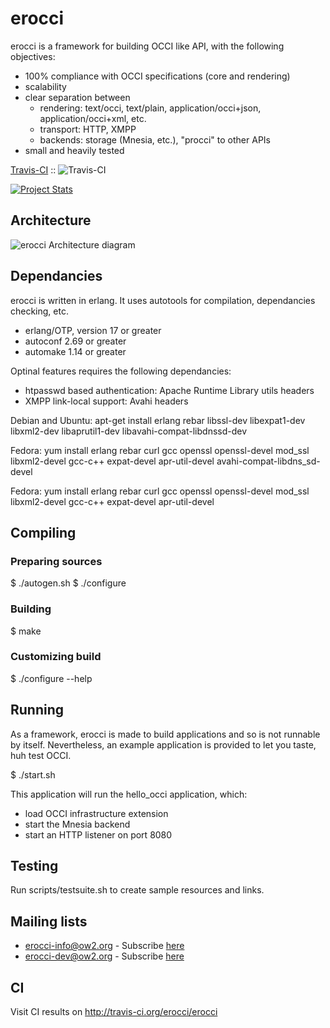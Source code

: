 # erocci

erocci is a framework for building OCCI like API, with the following objectives:
* 100% compliance with OCCI specifications (core and rendering)
* scalability
* clear separation between 
  * rendering: text/occi, text/plain, application/occi+json, application/occi+xml, etc.
  * transport: HTTP, XMPP
  * backends: storage (Mnesia, etc.), "procci" to other APIs
* small and heavily tested

[Travis-CI](http://travis-ci.org/erocci/erocci) :: ![Travis-CI](https://secure.travis-ci.org/erocci/erocci.png)

[![Project Stats](https://www.openhub.net/p/erocci/widgets/project_thin_badge.gif)](https://www.openhub.net/p/erocci)

## Architecture

<img src="https://raw.github.com/jeanparpaillon/erocci/master/doc/erocci.png" alt="erocci Architecture diagram" />

## Dependancies

erocci is written in erlang.
It uses autotools for compilation, dependancies checking, etc.

* erlang/OTP, version 17 or greater
* autoconf 2.69 or greater
* automake 1.14 or greater

Optinal features requires the following dependancies:
* htpasswd based authentication: Apache Runtime Library utils headers
* XMPP link-local support: Avahi headers

Debian and Ubuntu: apt-get install erlang rebar libssl-dev libexpat1-dev libxml2-dev libaprutil1-dev libavahi-compat-libdnssd-dev

Fedora: yum install erlang rebar curl gcc openssl openssl-devel  mod_ssl libxml2-devel gcc-c++ expat-devel apr-util-devel avahi-compat-libdns_sd-devel


Fedora: yum install erlang rebar curl gcc openssl openssl-devel mod_ssl libxml2-devel gcc-c++ expat-devel apr-util-devel


## Compiling

### Preparing sources

$ ./autogen.sh
$ ./configure 

### Building

$ make

### Customizing build

$ ./configure --help

## Running

As a framework, erocci is made to build applications and so is not
runnable by itself. Nevertheless, an example application is provided
to let you taste, huh test OCCI.

$ ./start.sh

This application will run the hello_occi application, which:
* load OCCI infrastructure extension
* start the Mnesia backend
* start an HTTP listener on port 8080

## Testing

Run scripts/testsuite.sh to create sample resources and links.

## Mailing lists

* [erocci-info@ow2.org](mailto:erocci-info@ow2.org) - Subscribe [here](http://forge.ow2.org/mail/?group_id=429)
* [erocci-dev@ow2.org](mailto:erocci-dev@ow2.org) - Subscribe [here](http://forge.ow2.org/mail/?group_id=429)

## CI

Visit CI results on http://travis-ci.org/erocci/erocci

